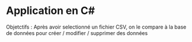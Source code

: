 # Application en C#
Objetctifs :
Après avoir selectionné un fichier CSV, on le compare à la base de données pour créer / modifier / supprimer des données
